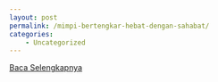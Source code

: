```yaml
---
layout: post
permalink: /mimpi-bertengkar-hebat-dengan-sahabat/
categories:
    - Uncategorized
---
```


[Baca Selengkapnya](/03)